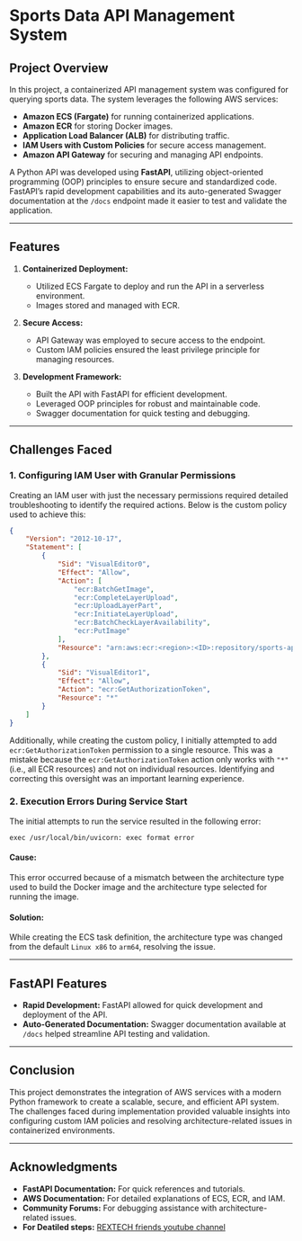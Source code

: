 # Sports Data API Management System

## Project Overview
In this project, a containerized API management system was configured for querying sports data. The system leverages the following AWS services:

- **Amazon ECS (Fargate)** for running containerized applications.
- **Amazon ECR** for storing Docker images.
- **Application Load Balancer (ALB)** for distributing traffic.
- **IAM Users with Custom Policies** for secure access management.
- **Amazon API Gateway** for securing and managing API endpoints.

A Python API was developed using **FastAPI**, utilizing object-oriented programming (OOP) principles to ensure secure and standardized code. FastAPI’s rapid development capabilities and its auto-generated Swagger documentation at the `/docs` endpoint made it easier to test and validate the application.

---

## Features

1. **Containerized Deployment:**
   - Utilized ECS Fargate to deploy and run the API in a serverless environment.
   - Images stored and managed with ECR.

2. **Secure Access:**
   - API Gateway was employed to secure access to the endpoint.
   - Custom IAM policies ensured the least privilege principle for managing resources.

3. **Development Framework:**
   - Built the API with FastAPI for efficient development.
   - Leveraged OOP principles for robust and maintainable code.
   - Swagger documentation for quick testing and debugging.

---

## Challenges Faced

### 1. Configuring IAM User with Granular Permissions
Creating an IAM user with just the necessary permissions required detailed troubleshooting to identify the required actions. Below is the custom policy used to achieve this:

```json
{
    "Version": "2012-10-17",
    "Statement": [
        {
            "Sid": "VisualEditor0",
            "Effect": "Allow",
            "Action": [
                "ecr:BatchGetImage",
                "ecr:CompleteLayerUpload",
                "ecr:UploadLayerPart",
                "ecr:InitiateLayerUpload",
                "ecr:BatchCheckLayerAvailability",
                "ecr:PutImage"
            ],
            "Resource": "arn:aws:ecr:<region>:<ID>:repository/sports-api"
        },
        {
            "Sid": "VisualEditor1",
            "Effect": "Allow",
            "Action": "ecr:GetAuthorizationToken",
            "Resource": "*"
        }
    ]
}
```

Additionally, while creating the custom policy, I initially attempted to add `ecr:GetAuthorizationToken` permission to a single resource. This was a mistake because the `ecr:GetAuthorizationToken` action only works with `"*"` (i.e., all ECR resources) and not on individual resources. Identifying and correcting this oversight was an important learning experience.

### 2. Execution Errors During Service Start
The initial attempts to run the service resulted in the following error:

```
exec /usr/local/bin/uvicorn: exec format error
```

#### Cause:
This error occurred because of a mismatch between the architecture type used to build the Docker image and the architecture type selected for running the image.

#### Solution:
While creating the ECS task definition, the architecture type was changed from the default `Linux x86` to `arm64`, resolving the issue.

---

## FastAPI Features
- **Rapid Development:** FastAPI allowed for quick development and deployment of the API.
- **Auto-Generated Documentation:** Swagger documentation available at `/docs` helped streamline API testing and validation.

---

## Conclusion
This project demonstrates the integration of AWS services with a modern Python framework to create a scalable, secure, and efficient API system. The challenges faced during implementation provided valuable insights into configuring custom IAM policies and resolving architecture-related issues in containerized environments.

---

## Acknowledgments
- **FastAPI Documentation:** For quick references and tutorials.
- **AWS Documentation:** For detailed explanations of ECS, ECR, and IAM.
- **Community Forums:** For debugging assistance with architecture-related issues.
- **For Deatiled steps:** [REXTECH friends youtube channel ](https://www.youtube.com/watch?v=sF9_YzOrmTs&ab_channel=REXTECHfriends)